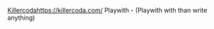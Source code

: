 [Killercoda](https://killercoda.com/)https://killercoda.com/
Playwith - (Playwith with than write anything)
